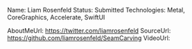 Name: Liam Rosenfeld
Status: Submitted
Technologies: Metal, CoreGraphics, Accelerate, SwiftUI

AboutMeUrl: https://twitter.com/liamrosenfeld
SourceUrl: https://github.com/liamrosenfeld/SeamCarving
VideoUrl: 

<!---
EXAMPLE
Name: John Appleseed
Status: Submitted <or> Winner <or> Distinguished <or> Rejected
Technologies: SwiftUI, RealityKit, CoreGraphic

AboutMeUrl: https://linkedin.com/in/johnappleseed
SourceUrl: https://github.com/johnappleseed/wwdc2025
VideoUrl: https://youtu.be/ABCDE123456
-->
